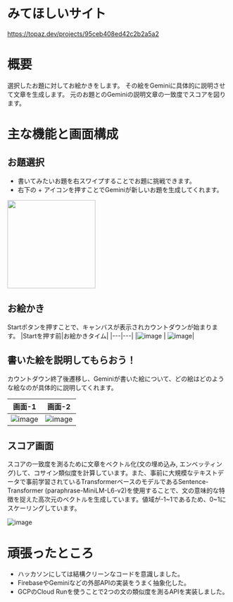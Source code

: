 # みてほしいサイト
https://topaz.dev/projects/95ceb408ed42c2b2a5a2

# 概要
選択したお題に対してお絵かきをします。
その絵をGeminiに具体的に説明させて文章を生成します。
元のお題とのGeminiの説明文章の一致度でスコアを図ります。


# 主な機能と画面構成
## お題選択
- 書いてみたいお題を右スワイプすることでお題に挑戦できます。
- 右下の + アイコンを押すことでGeminiが新しいお題を生成してくれます。

<img src="https://ptera-publish.topaz.dev/project/01J8BVPKGC9A8MHP3BQPAAT4KP.png" width="200">

## お絵かき 
Startボタンを押すことで、キャンバスが表示されカウントダウンが始まります。
|Startを押す前|お絵かきタイム|
|---|---|
|![image](https://ptera-publish.topaz.dev/project/01J8BVXP2W1ANQE2HBXN6KMNKN.png) | ![image](https://ptera-publish.topaz.dev/project/01J8BW83YS40X0NH1XBTDFSY8Z.png)|

## 書いた絵を説明してもらおう！
カウントダウン終了後遷移し、Geminiが書いた絵について、どの絵はどのような絵なのが具体的に説明してくれます。

|画面-1|画面-2|
|---|---|
| ![image](https://ptera-publish.topaz.dev/project/01J8BX8X5CRC6SJKH2BM6P7QHS.png)|![image](https://ptera-publish.topaz.dev/project/01J8BX9HRETRPCHCXX82JTSZEX.png)|

## スコア画面

スコアの一致度を測るために文章をベクトル化(文の埋め込み, エンベッティング)して、コサイン類似度を計算しています。また、事前に大規模なテキストデータで事前学習されているTransformerベースのモデルであるSentence-Transformer (paraphrase-MiniLM-L6-v2)を使用することで、文の意味的な特徴を捉えた高次元のベクトルを生成しています。値域が-1\~1であるため、0\~1にスケーリングしています。

![image](https://ptera-publish.topaz.dev/project/01J8C0DFBNB5ZG50HB0ATQP4G3.png)


# 頑張ったところ
- ハッカソンにしては結構クリーンなコードを意識しました。
- FirebaseやGeminiなどの外部APIの実装をうまく抽象化した。
- GCPのCloud Runを使うことで2つの文の類似度を測るAPIを実装しました。
